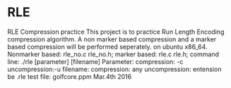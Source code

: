 # RLE
RLE Compression practice
This project is to practice Run Length Encoding compression algorithm.
A non marker based compression and a marker based compression will be performed seperately. on ubuntu x86_64.
Nonmarker based: rle_no.c rle_no.h;
   marker based: rle.c    rle.h;
command line: ./rle [parameter] [filename]
Parameter:
	compression: -c
	uncompression:-u
filename:
	compression: any
	uncompression: entension be .rle
test file: golfcore.ppm
Mar.4th 2016
